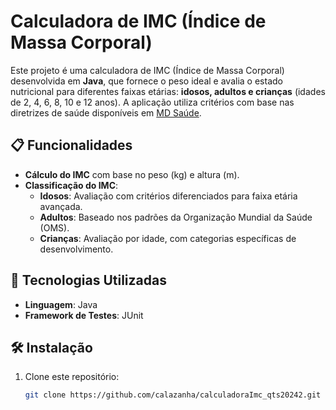 # Calculadora de IMC (Índice de Massa Corporal)

Este projeto é uma calculadora de IMC (Índice de Massa Corporal) desenvolvida em **Java**, que fornece o peso ideal e avalia o estado nutricional para diferentes faixas etárias: **idosos, adultos e crianças** (idades de 2, 4, 6, 8, 10 e 12 anos). A aplicação utiliza critérios com base nas diretrizes de saúde disponíveis em [MD Saúde](https://www.mdsaude.com/obesidade/calcule-o-seu-peso-ideal-e-imc/).

## 📋 Funcionalidades

- **Cálculo do IMC** com base no peso (kg) e altura (m).
- **Classificação do IMC**:
  - **Idosos**: Avaliação com critérios diferenciados para faixa etária avançada.
  - **Adultos**: Baseado nos padrões da Organização Mundial da Saúde (OMS).
  - **Crianças**: Avaliação por idade, com categorias específicas de desenvolvimento.

## 🚀 Tecnologias Utilizadas

- **Linguagem**: Java
- **Framework de Testes**: JUnit

## 🛠️ Instalação

1. Clone este repositório:
   ```bash
   git clone https://github.com/calazanha/calculadoraImc_qts20242.git
